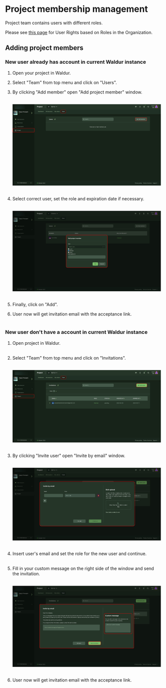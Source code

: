 # Project membership management

Project team contains users with different roles.

Please see [this page](https://docs.waldur.com/glossaries/structure/#user-roles-in-organization) for User Rights based on Roles in the Organization.

## Adding project members

### New user already has account in current Waldur instance

1. Open your project in Waldur.
2. Select "Team" from top menu and click on "Users".
3. By clicking "Add member" open "Add project member" window.<br><br>

    ![Select organization](img/add-member-1.jpg)<br><br>

4. Select correct user, set the role and expiration date if necessary.<br><br>

    ![Select organization](img/add-member-2.jpg)<br><br>

5. Finally, click on "Add".
6. User now will get invitation email with the acceptance link.<br><br>

### New user don't have a account in current Waldur instance

1. Open project in Waldur.<br><br>
2. Select "Team" from top menu and click on "Invitations".<br><br>

    ![Invite user](img/invitation-1.jpg)<br><br>

3. By clicking "Invite user" open "Invite by email" window.<br><br>

    ![Invite user](img/invitation-2.jpg)<br><br>

4. Insert user's email and set the role for the new user and continue.<br><br>
5. Fill in your custom message on the right side of the window and send the invitation.<br><br>

    ![Invite user](img/invitation-3.jpg)<br><br>

6. User now will get invitation email with the acceptance link.


